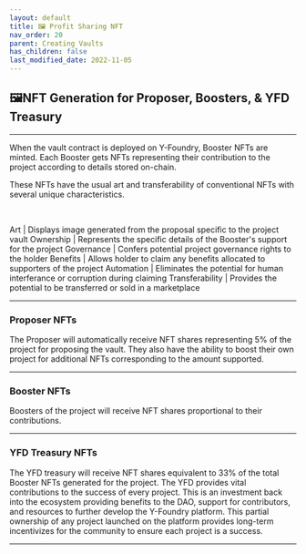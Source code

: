 ```yaml
---
layout: default
title: 🖼️ Profit Sharing NFT
nav_order: 20
parent: Creating Vaults
has_children: false
last_modified_date: 2022-11-05
---
```


## 🖼️NFT Generation for Proposer, Boosters, & YFD Treasury

***

When the vault contract is deployed on Y-Foundry, Booster NFTs are minted. Each Booster gets NFTs representing their contribution to the project according to details stored on-chain. 

These NFTs have the usual art and transferability of conventional NFTs with several unique characteristics.

<br>

Art | Displays image generated from the proposal specific to the project vault
Ownership | Represents the specific details of the Booster's support for the project
Governance | Confers potential project governance rights to the holder
Benefits | Allows holder to claim any benefits allocated to supporters of the project
Automation | Eliminates the potential for human interferance or corruption during claiming
Transferability | Provides the potential to be transferred or sold in a marketplace

***

### Proposer NFTs
The Proposer will automatically receive NFT shares representing 5% of the project for proposing the vault. They also have the ability to boost their own project for additional NFTs corresponding to the amount supported.

***

### Booster NFTs 
Boosters of the project will receive NFT shares proportional to their contributions. 

***

### YFD Treasury NFTs
The YFD treasury will receive NFT shares equivalent to 33% of the total Booster NFTs generated for the project. The YFD provides vital contributions to the success of every project. This is an investment back into the ecosystem providing benefits to the DAO, support for contributors, and resources to further develop the Y-Foundry platform. This partial ownership of any project launched on the platform provides long-term incentivizes for the community to ensure each project is a success.

***